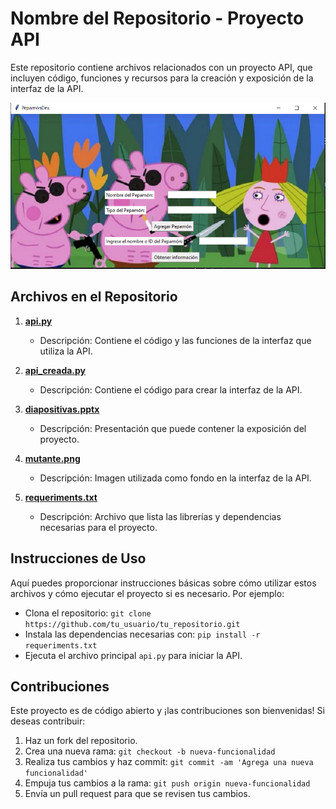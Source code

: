 # Nombre del Repositorio - Proyecto API

Este repositorio contiene archivos relacionados con un proyecto API, que incluyen código, funciones y recursos para la creación y exposición de la interfaz de la API.

![IMAGEN DE LA INTERFAZ](ejemplo.png)

## Archivos en el Repositorio

1. [**api.py**](api.py)
   - Descripción: Contiene el código y las funciones de la interfaz que utiliza la API.

2. [**api_creada.py**](api_creada.py)
   - Descripción: Contiene el código para crear la interfaz de la API.

3. [**diapositivas.pptx**](diapositivas.pptx)
   - Descripción: Presentación que puede contener la exposición del proyecto.

4. [**mutante.png**](mutante.png)
   - Descripción: Imagen utilizada como fondo en la interfaz de la API.

5. [**requeriments.txt**](requeriments.txt)
   - Descripción: Archivo que lista las librerías y dependencias necesarias para el proyecto.

## Instrucciones de Uso

Aquí puedes proporcionar instrucciones básicas sobre cómo utilizar estos archivos y cómo ejecutar el proyecto si es necesario. Por ejemplo:

- Clona el repositorio: `git clone https://github.com/tu_usuario/tu_repositorio.git`
- Instala las dependencias necesarias con: `pip install -r requeriments.txt`
- Ejecuta el archivo principal `api.py` para iniciar la API.

## Contribuciones

Este proyecto es de código abierto y ¡las contribuciones son bienvenidas! Si deseas contribuir:

1. Haz un fork del repositorio.
2. Crea una nueva rama: `git checkout -b nueva-funcionalidad`
3. Realiza tus cambios y haz commit: `git commit -am 'Agrega una nueva funcionalidad'`
4. Empuja tus cambios a la rama: `git push origin nueva-funcionalidad`
5. Envía un pull request para que se revisen tus cambios.
